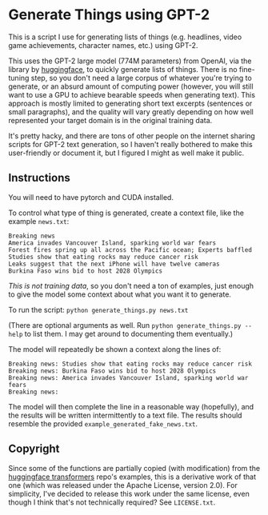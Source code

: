 # Generate Things using GPT-2

This is a script I use for generating lists of things (e.g. headlines, video
game achievements, character names, etc.) using GPT-2. 

This uses the GPT-2 large model (774M parameters) from OpenAI, via the
library by [huggingface](https://github.com/huggingface/transformers),
to quickly generate lists of things.  There is no fine-tuning step, so you
don't need a large corpus of whatever you're trying to generate, or an absurd
amount of computing power (however, you will still want to use a GPU to achieve
bearable speeds when generating text).  This approach
is mostly limited to generating short text excerpts
(sentences or small paragraphs), and the
quality will vary greatly depending on how well represented your target
domain is in the original training data.

It's pretty hacky, and there are tons of other people on the internet sharing
scripts for GPT-2 text generation, so I haven't really bothered to
make this user-friendly or document it, but I figured I might as well make
it public.

## Instructions
You will need to have pytorch and CUDA installed.

To control what type of thing is generated, create a context file, like
the example `news.txt`:
```
Breaking news
America invades Vancouver Island, sparking world war fears
Forest fires spring up all across the Pacific ocean; Experts baffled
Studies show that eating rocks may reduce cancer risk
Leaks suggest that the next iPhone will have twelve cameras
Burkina Faso wins bid to host 2028 Olympics
```

*This is not training data*, so you don't need a ton of examples, just enough
to give the model some context about what you want it to generate.

To run the script:
`python generate_things.py news.txt`

(There are optional arguments as well.  Run `python generate_things.py --help` to list them.  I may get around to documenting them eventually.)

The model will repeatedly be shown a context along the lines of:
```
Breaking news: Studies show that eating rocks may reduce cancer risk
Breaking news: Burkina Faso wins bid to host 2028 Olympics
Breaking news: America invades Vancouver Island, sparking world war fears
Breaking news: 
```

The model will then complete the line in a reasonable way (hopefully), and
the results will be written intermittently to a text file.  The results should
resemble the provided `example_generated_fake_news.txt`.

## Copyright
Since some of the functions are partially copied (with modification) from the
[huggingface transformers](https://github.com/huggingface/transformers/blob/master/LICENSE) repo's examples, this is a derivative work of
that one (which was released under the Apache License, version 2.0).
For simplicity, I've decided to release this work under the same license,
even though I think that's not technically required?
See `LICENSE.txt`.
